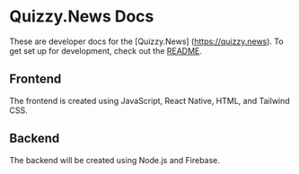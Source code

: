 # Quizzy.News Docs

These are developer docs for the [Quizzy.News] (https://quizzy.news). To get set up for development, check out the [README](https://github.com/Quizzy-News/app/blob/main/README.md).

## Frontend

The frontend is created using JavaScript, React Native, HTML, and Tailwind CSS.

## Backend

The backend will be created using Node.js and Firebase.

